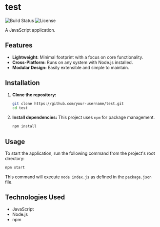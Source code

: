 # test

![Build Status](https://img.shields.io/travis/com/your-username/test.svg?style=flat-square)
![License](https://img.shields.io/badge/license-MIT-blue.svg?style=flat-square)

A JavaScript application.

## Features

*   **Lightweight:** Minimal footprint with a focus on core functionality.
*   **Cross-Platform:** Runs on any system with Node.js installed.
*   **Modular Design:** Easily extensible and simple to maintain.

## Installation

1.  **Clone the repository:**
    ```bash
    git clone https://github.com/your-username/test.git
    cd test
    ```

2.  **Install dependencies:**
    This project uses `npm` for package management.
    ```bash
    npm install
    ```

## Usage

To start the application, run the following command from the project's root directory:

```bash
npm start
```

This command will execute `node index.js` as defined in the `package.json` file.

## Technologies Used

*   JavaScript
*   Node.js
*   npm